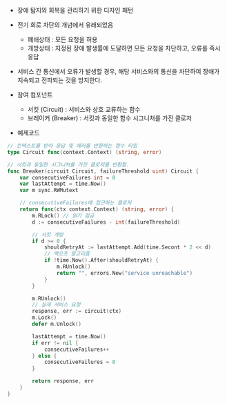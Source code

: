 - 장애 탐지와 회복을 관리하기 위한 디자인 패턴
- 전기 회로 차단의 개념에서 유래되었음
	- 폐쇄상태 : 모든 요청을 허용
	- 개방상태 : 지정된 장애 발생률에 도달하면 모든 요청을 차단하고, 오류를 즉시 응답
- 서비스 간 통신에서 오류가 발생할 경우, 해당 서비스와의 통신을 차단하여 장애가 지속되고 전파되는 것을 방지한다.
- 참여 컴포넌트
	- 서킷 (Circuit) : 서비스와 상호 교류하는 함수
	- 브레이커 (Breaker) : 서킷과 동일한 함수 시그니처를 가진 클로저

- 예제코드
```go
// 컨텍스트를 받아 응답 및 에러를 반환하는 함수 타입
type Circuit func(context.Context) (string, error)

// 서킷과 동일한 시그니처를 가진 클로저를 반환함. 
func Breaker(circuit Circuit, failureThreshold uint) Circuit {
	var consecutiveFailures int = 0
	var lastAttempt = time.Now()
	var m sync.RWMutext

	// consecutiveFailures에 접근하는 클로저
	return func(ctx context.Context) (string, error) {
		m.RLock() // 읽기 잠금
		d := consecutiveFailures - int(failureThreshold)

		// 서킷 개방
		if d >= 0 {
			shouldRetryAt := lastAttempt.Add(time.Secont * 2 << d)
			// 백오프 알고리즘
			if !time.Now().After(shouldRetryAt) {
				m.RUnlock()
				return "", errors.New("service unreachable")
			}
		}

		m.RUnlock()
		// 실제 서비스 요청
		response, err := circuit(ctx)
		m.Lock()
		defer m.Unlock()

		lastAttempt = time.Now()
		if err != nil {
			consecutiveFailures++
		} else {
			consecutiveFailures = 0
		}

		return response, err
	}
}
```